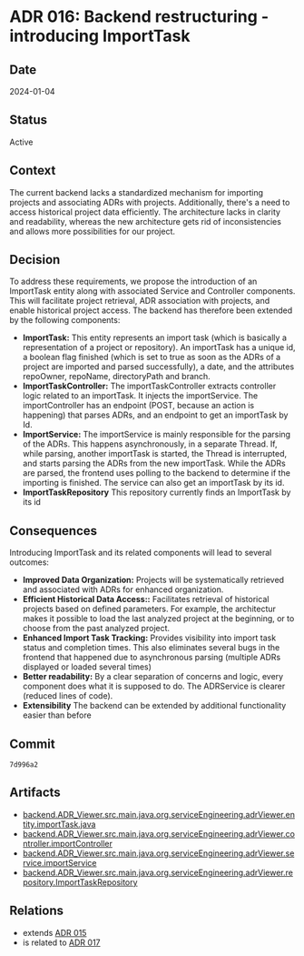 # ADR 016: Backend restructuring - introducing ImportTask

## Date

2024-01-04

## Status

Active

## Context

The current backend lacks a standardized mechanism for importing projects and associating ADRs with projects. Additionally, there's a need to access historical project data efficiently. The architecture lacks in clarity and readability, whereas the new architecture 
gets rid of inconsistencies and allows more possibilities for our project. 

## Decision

To address these requirements, we propose the introduction of an ImportTask entity along with associated Service and Controller components. This will facilitate project retrieval, ADR association with projects, and enable historical project access.
The backend has therefore been extended by the following components: 

- **ImportTask:** This entity represents an import task (which is basically a representation of a project or repository). An importTask has a unique id, a boolean flag finished (which is set to true as soon as the ADRs of a project are imported and parsed successfully), a date, and the attributes repoOwner, repoName, directoryPath and branch. 
- **ImportTaskController:** The importTaskController extracts controller logic related to an importTask. It injects the importService. The importController has an endpoint (POST, because an action is happening) that parses ADRs, and an endpoint to get an importTask by Id.
- **ImportService:** The importService is mainly responsible for the parsing of the ADRs. This happens asynchronously, in a separate Thread. If, while parsing, another importTask is started, the Thread is interrupted, and starts parsing the ADRs from the new importTask. While the ADRs are parsed, the frontend uses polling to the backend to determine if the importing is finished. The service can also get an importTask by its id.
- **ImportTaskRepository** This repository currently finds an ImportTask by its id

## Consequences

Introducing ImportTask and its related components will lead to several outcomes:

- **Improved Data Organization:** Projects will be systematically retrieved and associated with ADRs for enhanced organization.
- **Efficient Historical Data Access::** Facilitates retrieval of historical projects based on defined parameters. For example, the architectur makes it possible to load the last analyzed project at the beginning, or to choose from the past analyzed project.
- **Enhanced Import Task Tracking:** Provides visibility into import task status and completion times. This also eliminates several bugs in the frontend that happened due to asynchronous parsing (multiple ADRs displayed or loaded several times)
- **Better readability:** By a clear separation of concerns and logic, every component does what it is supposed to do. The ADRService is clearer (reduced lines of code).
- **Extensibility** The backend can be extended by additional functionality easier than before

## Commit

`7d996a2`

## Artifacts

- [backend.ADR_Viewer.src.main.java.org.serviceEngineering.adrViewer.entity.importTask.java](../../backend/ADR_Viewer/src/main/java/org/serviceEngineering/adrViewer/entity/ImportTask.java)
- [backend.ADR_Viewer.src.main.java.org.serviceEngineering.adrViewer.controller.importController](../../backend/ADR_Viewer/src/main/java/org/serviceEngineering/adrViewer/controller/ImportController.java)
- [backend.ADR_Viewer.src.main.java.org.serviceEngineering.adrViewer.service.importService](../../backend/ADR_Viewer/src/main/java/org/serviceEngineering/adrViewer/service/ImportService.java)
- [backend.ADR_Viewer.src.main.java.org.serviceEngineering.adrViewer.repository.ImportTaskRepository](../../backend/ADR_Viewer/src/main/java/org/serviceEngineering/adrViewer/repository/ImportTaskRepository.java)

## Relations

- extends [ADR 015](adr-015.md)
- is related to [ADR 017](adr-017.md)
